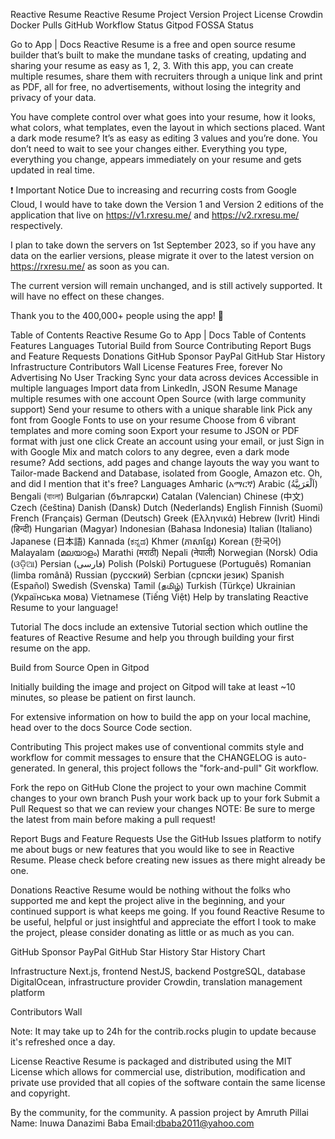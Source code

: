 Reactive Resume
Reactive Resume
Project Version Project License Crowdin Docker Pulls GitHub Workflow Status Gitpod FOSSA Status

Go to App | Docs
Reactive Resume is a free and open source resume builder that’s built to make the mundane tasks of creating, updating and sharing your resume as easy as 1, 2, 3. With this app, you can create multiple resumes, share them with recruiters through a unique link and print as PDF, all for free, no advertisements, without losing the integrity and privacy of your data.

You have complete control over what goes into your resume, how it looks, what colors, what templates, even the layout in which sections placed. Want a dark mode resume? It’s as easy as editing 3 values and you’re done. You don’t need to wait to see your changes either. Everything you type, everything you change, appears immediately on your resume and gets updated in real time.

❗️ Important Notice
Due to increasing and recurring costs from Google Cloud, I would have to take down the Version 1 and Version 2 editions of the application that live on https://v1.rxresu.me/ and https://v2.rxresu.me/ respectively.

I plan to take down the servers on 1st September 2023, so if you have any data on the earlier versions, please migrate it over to the latest version on https://rxresu.me/ as soon as you can.

The current version will remain unchanged, and is still actively supported. It will have no effect on these changes.

Thank you to the 400,000+ people using the app! 🙏

Table of Contents
Reactive Resume
Go to App | Docs
Table of Contents
Features
Languages
Tutorial
Build from Source
Contributing
Report Bugs and Feature Requests
Donations
GitHub Sponsor
PayPal
GitHub Star History
Infrastructure
Contributors Wall
License
Features
Free, forever
No Advertising
No User Tracking
Sync your data across devices
Accessible in multiple languages
Import data from LinkedIn, JSON Resume
Manage multiple resumes with one account
Open Source (with large community support)
Send your resume to others with a unique sharable link
Pick any font from Google Fonts to use on your resume
Choose from 6 vibrant templates and more coming soon
Export your resume to JSON or PDF format with just one click
Create an account using your email, or just Sign in with Google
Mix and match colors to any degree, even a dark mode resume?
Add sections, add pages and change layouts the way you want to
Tailor-made Backend and Database, isolated from Google, Amazon etc.
Oh, and did I mention that it's free?
Languages
Amharic (አማርኛ)
Arabic (اَلْعَرَبِيَّةُ)
Bengali (বাংলা)
Bulgarian (български)
Catalan (Valencian)
Chinese (中文)
Czech (čeština)
Danish (Dansk)
Dutch (Nederlands)
English
Finnish (Suomi)
French (Français)
German (Deutsch)
Greek (Ελληνικά)
Hebrew (Ivrit)
Hindi (हिन्दी)
Hungarian (Magyar)
Indonesian (Bahasa Indonesia)
Italian (Italiano)
Japanese (日本語)
Kannada (ಕನ್ನಡ)
Khmer (ភាសាខ្មែរ)
Korean (한국어)
Malayalam (മലയാളം)
Marathi (मराठी)
Nepali (नेपाली)
Norwegian (Norsk)
Odia (ଓଡ଼ିଆ)
Persian (فارسی)
Polish (Polski)
Portuguese (Português)
Romanian (limba română)
Russian (русский)
Serbian (српски језик)
Spanish (Español)
Swedish (Svenska)
Tamil (தமிழ்)
Turkish (Türkçe)
Ukrainian (Українська мова)
Vietnamese (Tiếng Việt)
Help by translating Reactive Resume to your language!

Tutorial
The docs include an extensive Tutorial section which outline the features of Reactive Resume and help you through building your first resume on the app.

Build from Source
Open in Gitpod

Initially building the image and project on Gitpod will take at least ~10 minutes, so please be patient on first launch.

For extensive information on how to build the app on your local machine, head over to the docs Source Code section.

Contributing
This project makes use of conventional commits style and workflow for commit messages to ensure that the CHANGELOG is auto-generated. In general, this project follows the "fork-and-pull" Git workflow.

Fork the repo on GitHub
Clone the project to your own machine
Commit changes to your own branch
Push your work back up to your fork
Submit a Pull Request so that we can review your changes
NOTE: Be sure to merge the latest from main before making a pull request!

Report Bugs and Feature Requests
Use the GitHub Issues platform to notify me about bugs or new features that you would like to see in Reactive Resume. Please check before creating new issues as there might already be one.

Donations
Reactive Resume would be nothing without the folks who supported me and kept the project alive in the beginning, and your continued support is what keeps me going. If you found Reactive Resume to be useful, helpful or just insightful and appreciate the effort I took to make the project, please consider donating as little or as much as you can.

GitHub Sponsor
PayPal
GitHub Star History
Star History Chart

Infrastructure
Next.js, frontend
NestJS, backend
PostgreSQL, database
DigitalOcean, infrastructure provider
Crowdin, translation management platform
 


Contributors Wall

Note: It may take up to 24h for the contrib.rocks plugin to update because it's refreshed once a day.

License
Reactive Resume is packaged and distributed using the MIT License which allows for commercial use, distribution, modification and private use provided that all copies of the software contain the same license and copyright.

By the community, for the community.
A passion project by Amruth Pillai Name: Inuwa Danazimi Baba Email:dbaba2011@yahoo.com 
